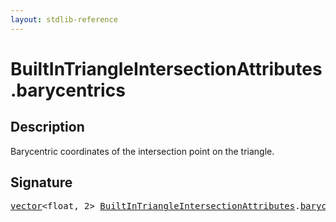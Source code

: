 ```yaml
---
layout: stdlib-reference
---
```


# BuiltInTriangleIntersectionAttributes.barycentrics

## Description

Barycentric coordinates of the intersection point on the triangle.


## Signature
<pre>
<a href="../types/vector/index" class="code_type">vector</a>&lt;<span class="code_keyword">float</span>, 2&gt; <a href="../types/builtintriangleintersectionattributes-057fr/index" class="code_type">BuiltInTriangleIntersectionAttributes</a>.<a href="barycentrics" class="code_var">barycentrics</a>;
</pre>

